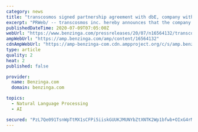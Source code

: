 ```yaml
---
category: news
title: "transcosmos signed partnership agreement with dbE, company with NLP technology used in the pharmaceutical industry"
excerpt: "PRWeb/ -- transcosmos inc. hereby announces that the company has signed a partnership agreement with dbE., Inc. (Headquarters: Osaka, Japan)."
publishedDateTime: 2020-07-09T07:05:00Z
webUrl: "https://www.benzinga.com/pressreleases/20/07/n16564132/transcosmos-signed-partnership-agreement-with-dbe-company-with-nlp-technology-used-in-the-pharmace"
ampWebUrl: "https://amp.benzinga.com/amp/content/16564132"
cdnAmpWebUrl: "https://amp-benzinga-com.cdn.ampproject.org/c/s/amp.benzinga.com/amp/content/16564132"
type: article
quality: 2
heat: 2
published: false

provider:
  name: Benzinga.com
  domain: benzinga.com

topics:
  - Natural Language Processing
  - AI

secured: "PzL7Qe091TsnWpTtMX1sCFPi5iiskGUUKJMUNYbZtXNTK2Wp1bfwb+OIxG4rM7pHHWa8VGR5FdWzbYvY98kCvJ6u8ZgkfEDYReXNVhn4yPbw3gfHpj2XfiNcrmU6byr3L5Wq8Lsov84VP38Y2iUJHO6JzNVmacwNaVo+qz8fXW9lCw8USD/3zKAqeEjhHMpJYUou/BSa2iTXZBGKqIaythJo+32XcB2HFtemiPDTsT2n79r3Ekk4MXzCB3Ha581K7cRAo2/wYUc7JlRjuES+zz4ulI5Uh+nhlZMigOKjyXH4+VzHhUWGxWnEQGvpIvOPhrbhaKQ5kjH1DG8pgCQTZg==;aEPJqKMc4WzfXt9LrPCJfQ=="
---
```


